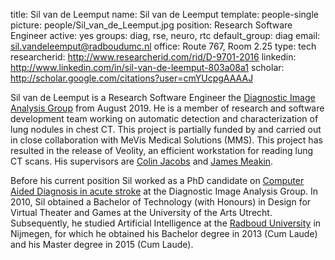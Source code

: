 title: Sil van de Leemput
name: Sil van de Leemput
template: people-single
picture: people/Sil_van_de_Leemput.jpg
position: Research Software Engineer
active: yes
groups: diag, rse, neuro, rtc
default_group: diag
email: sil.vandeleemput@radboudumc.nl
office: Route 767, Room 2.25
type: tech
researcherid: http://www.researcherid.com/rid/D-9701-2016
linkedin: http://www.linkedin.com/in/sil-van-de-leemput-803a08a1
scholar: http://scholar.google.com/citations?user=cmYUcpgAAAAJ

Sil van de Leemput is a Research Software Engineer the <a href="http://www.diagnijmegen.nl/index.php/Home">Diagnostic Image Analysis Group</a> from August 2019. He is a member of research and software development team working on automatic detection and characterization of lung nodules in chest CT. This project is partially funded by and carried out in close collaboration with MeVis Medical Solutions (MMS). This project has resulted in the release of Veolity, an efficient workstation for reading lung CT scans. His supervisors are <a href="http://radboudimaging.nl/index.php/Person?name=Colin_Jacobs">Colin Jacobs</a> and <a href="http://www.diagnijmegen.nl/index.php/Person?name=James_Meakin">James Meakin</a>.

Before his current position Sil worked as a PhD candidate on <a href="http://diag.radboudimaging.nl/index.php/4DCT">Computer Aided Diagnosis in acute stroke</a> at the Diagnostic Image Analysis Group. In 2010, Sil obtained a Bachelor of Technology (with Honours) in Design for Virtual Theater and Games at the University of the Arts Utrecht. Subsequently, he studied Artificial Intelligence at the <a href="http://www.ru.nl/">Radboud University</a> in Nijmegen, for which he obtained his Bachelor degree in 2013 (Cum Laude) and his Master degree in 2015 (Cum Laude).
